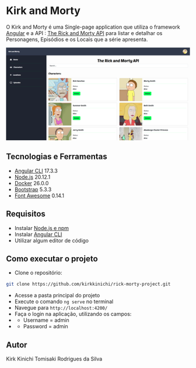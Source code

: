 # Kirk and Morty

O Kirk and Morty é uma Single-page application que utiliza o framework [Angular](https://angular.io/) e a API : [The Rick and Morty API](https://rickandmortyapi.com/) para listar e detalhar os Personagens, Episódios e os Locais que a série apresenta.

![Tela de Personagens](/src/assets/characters-page.png)


## Tecnologias e Ferramentas

- [Angular CLI](https://github.com/angular/angular-cli) 17.3.3
- [Node.js](https://github.com/nodejs) 20.12.1
- [Docker](https://github.com/docker) 26.0.0
- [Bootstrap](https://getbootstrap.com/docs/5.0/getting-started/introduction/) 5.3.3
- [Font Awesome](https://fontawesome.com/) 0.14.1

## Requisitos

- Instalar [Node.js e npm](https://nodejs.org/en) 
- Instalar [Angular CLI](https://angular.io/cli)
- Utilizar algum editor de código


## Como executar o projeto

- Clone o repositório:

```bash
git clone https://github.com/kirkkinichi/rick-morty-project.git
```

- Acesse a pasta principal do projeto
- Execute o comando `ng serve` no terminal
- Navegue para `http://localhost:4200/`
- Faça o login na aplicação, utilizando os campos:
- - Username = admin
- - Password = admin

## Autor

Kirk Kinichi Tomisaki Rodrigues da Silva
